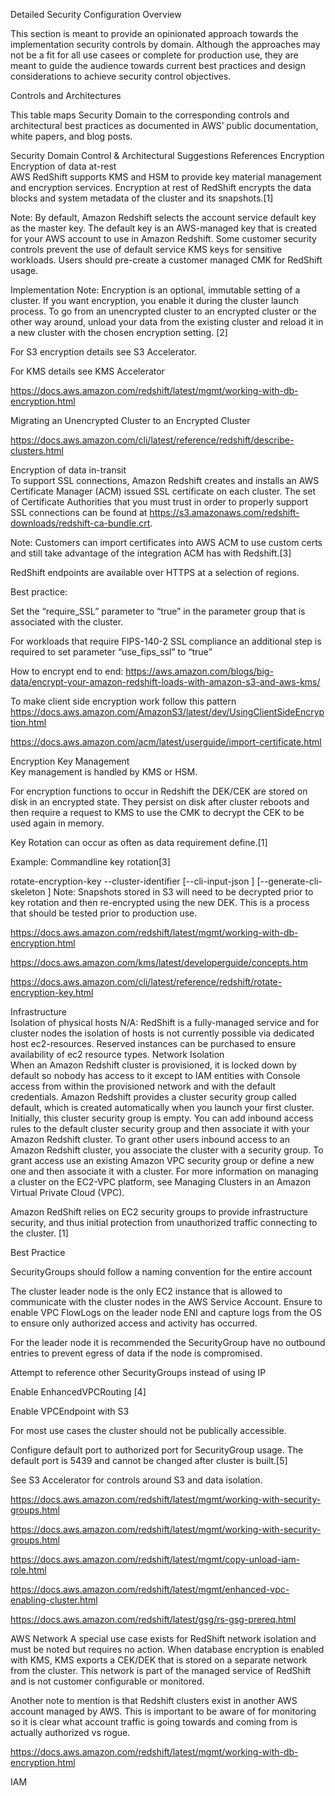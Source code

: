 Detailed Security Configuration
Overview

This section is meant to provide an opinionated approach towards the implementation security controls by domain. Although the approaches may not be a fit for all use casees or complete for production use, they are meant to guide the audience towards current best practices and design considerations to achieve security control objectives.

Controls and Architectures

This table maps Security Domain to the corresponding controls and architectural best practices as documented in AWS’ public documentation, white papers, and blog posts.

Security Domain	Control & Architectural Suggestions	References
Encryption		
Encryption of data at-rest	
AWS RedShift supports KMS and HSM to provide key material management and encryption services. Encryption at rest of RedShift encrypts the data blocks and system metadata of the cluster and its snapshots.[1]

Note: By default, Amazon Redshift selects the account service default key as the master key. The default key is an AWS-managed key that is created for your AWS account to use in Amazon Redshift. Some customer security controls prevent the use of default service KMS keys for sensitive workloads. Users should pre-create a customer managed CMK for RedShift usage.

Implementation Note: Encryption is an optional, immutable setting of a cluster. If you want encryption, you enable it during the cluster launch process. To go from an unencrypted cluster to an encrypted cluster or the other way around, unload your data from the existing cluster and reload it in a new cluster with the chosen encryption setting. [2]

For S3 encryption details see S3 Accelerator.

For KMS details see KMS Accelerator

https://docs.aws.amazon.com/redshift/latest/mgmt/working-with-db-encryption.html

Migrating an Unencrypted Cluster to an Encrypted Cluster

https://docs.aws.amazon.com/cli/latest/reference/redshift/describe-clusters.html

Encryption of data in-transit	
To support SSL connections, Amazon Redshift creates and installs an AWS Certificate Manager (ACM) issued SSL certificate on each cluster. The set of Certificate Authorities that you must trust in order to properly support SSL connections can be found at https://s3.amazonaws.com/redshift-downloads/redshift-ca-bundle.crt.

Note: Customers can import certificates into AWS ACM to use custom certs and still take advantage of the integration ACM has with Redshift.[3]

RedShift endpoints are available over HTTPS at a selection of regions.

Best practice:

Set the “require_SSL” parameter to “true” in the parameter group that is associated with the cluster.

For workloads that require FIPS-140-2 SSL compliance an additional step is required to set parameter “use_fips_ssl” to “true”

How to encrypt end to end: https://aws.amazon.com/blogs/big-data/encrypt-your-amazon-redshift-loads-with-amazon-s3-and-aws-kms/

To make client side encryption work follow this pattern https://docs.aws.amazon.com/AmazonS3/latest/dev/UsingClientSideEncryption.html

https://docs.aws.amazon.com/acm/latest/userguide/import-certificate.html

Encryption Key Management	
Key management is handled by KMS or HSM.

For encryption functions to occur in Redshift the DEK/CEK are stored on disk in an encrypted state. They persist on disk after cluster reboots and then require a request to KMS to use the CMK to decrypt the CEK to be used again in memory.

Key Rotation can occur as often as data requirement define.[1]

Example: Commandline key rotation[3]

rotate-encryption-key --cluster-identifier  [--cli-input-json ] [--generate-cli-skeleton ]
Note: Snapshots stored in S3 will need to be decrypted prior to key rotation and then re-encrypted using the new DEK. This is a process that should be tested prior to production use.

https://docs.aws.amazon.com/redshift/latest/mgmt/working-with-db-encryption.html

https://docs.aws.amazon.com/kms/latest/developerguide/concepts.htm

https://docs.aws.amazon.com/cli/latest/reference/redshift/rotate-encryption-key.html

Infrastructure		
Isolation of physical hosts	N/A: RedShift is a fully-managed service and for cluster nodes the isolation of hosts is not currently possible via dedicated host ec2-resources. Reserved instances can be purchased to ensure availability of ec2 resource types.	
Network Isolation	
When an Amazon Redshift cluster is provisioned, it is locked down by default so nobody has access to it except to IAM entities with Console access from within the provisioned network and with the default credentials. Amazon Redshift provides a cluster security group called default, which is created automatically when you launch your first cluster. Initially, this cluster security group is empty. You can add inbound access rules to the default cluster security group and then associate it with your Amazon Redshift cluster. To grant other users inbound access to an Amazon Redshift cluster, you associate the cluster with a security group. To grant access use an existing Amazon VPC security group or define a new one and then associate it with a cluster. For more information on managing a cluster on the EC2-VPC platform, see Managing Clusters in an Amazon Virtual Private Cloud (VPC).

Amazon RedShift relies on EC2 security groups to provide infrastructure security, and thus initial protection from unauthorized traffic connecting to the cluster. [1]

Best Practice

SecurityGroups should follow a naming convention for the entire account

The cluster leader node is the only EC2 instance that is allowed to communicate with the cluster nodes in the AWS Service Account. Ensure to enable VPC FlowLogs on the leader node ENI and capture logs from the OS to ensure only authorized access and activity has occurred.

For the leader node it is recommended the SecurityGroup have no outbound entries to prevent egress of data if the node is compromised.

Attempt to reference other SecurityGroups instead of using IP

Enable EnhancedVPCRouting [4]

Enable VPCEndpoint with S3

For most use cases the cluster should not be publically accessible.

Configure default port to authorized port for SecurityGroup usage. The default port is 5439 and cannot be changed after cluster is built.[5]

See S3 Accelerator for controls around S3 and data isolation.

https://docs.aws.amazon.com/redshift/latest/mgmt/working-with-security-groups.html

https://docs.aws.amazon.com/redshift/latest/mgmt/working-with-security-groups.html

https://docs.aws.amazon.com/redshift/latest/mgmt/copy-unload-iam-role.html

https://docs.aws.amazon.com/redshift/latest/mgmt/enhanced-vpc-enabling-cluster.html

https://docs.aws.amazon.com/redshift/latest/gsg/rs-gsg-prereq.html

AWS Network	
A special use case exists for RedShift network isolation and must be noted but requires no action. When database encryption is enabled with KMS, KMS exports a CEK/DEK that is stored on a separate network from the cluster. This network is part of the managed service of RedShift and is not customer configurable or monitored.

Another note to mention is that Redshift clusters exist in another AWS account managed by AWS. This is important to be aware of for monitoring so it is clear what account traffic is going towards and coming from is actually authorized vs rogue.

https://docs.aws.amazon.com/redshift/latest/mgmt/working-with-db-encryption.html

IAM		
